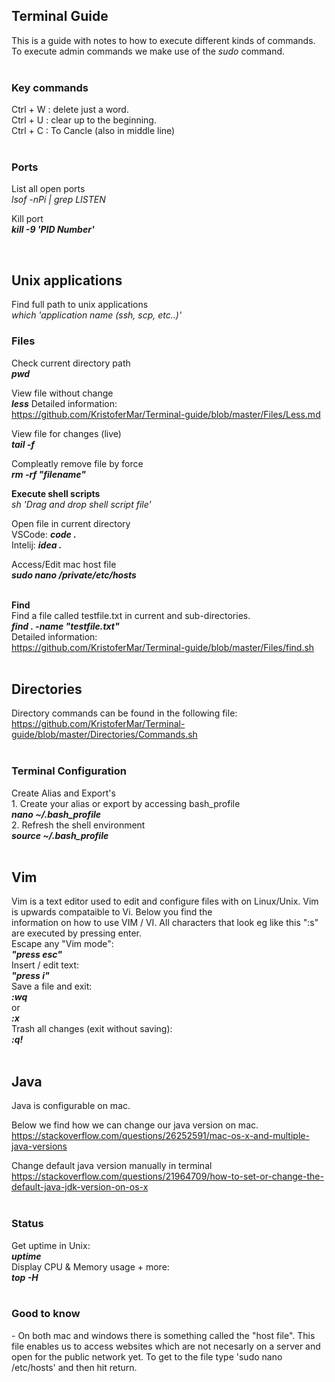 <h2 class="subsubTitleSection" id="Terminal Guide">Terminal Guide</h2>
This is a guide with notes to how to execute different kinds of commands. <br>
To execute admin commands we make use of the <i>sudo</i> command. <br><br>

<h3 class="subsubTitleSection">Key commands</h3>
Ctrl + W : delete just a word. <br>
Ctrl + U : clear up to the beginning. <br>
Ctrl + C : To Cancle (also in middle line) <br>


<br>
<h3 class="subsubTitleSection">Ports</h3>
List all open ports <br>
<i> lsof -nPi | grep LISTEN </i>

Kill port <br>
<i><b> kill -9 'PID Number'</b></i><br>

<br>
<h2 class="subsubTitleSection">Unix applications</h2>
Find full path to unix applications<br>
<i> which 'application name (ssh, scp, etc..)' </i>

<br>
<h3 class="subsubTitleSection">Files</h3>
Check current directory path <br> 
<i><b>pwd</b></i> <br>

View file without change <br>
<b><i>less</i></b>
Detailed information: <br>
<a href="https://github.com/KristoferMar/Terminal-guide/blob/master/Files/Less.md" target="_blank">https://github.com/KristoferMar/Terminal-guide/blob/master/Files/Less.md</a><br>

View file for changes (live) <br>
<b><i>tail -f </i></b><br>

Compleatly remove file by force <br>
<i><b> rm -rf "filename"</b> </i> <br>

<b>Execute shell scripts <br></b>
<i>sh 'Drag and drop shell script file' </i><br>

Open file in current directory <br>
VSCode: <b><i>code .</i></b> <br>
Intelij: <b><i>idea .</i></b>

Access/Edit mac host file <br>
<b><i>sudo nano /private/etc/hosts</i></b><br>

<br>
<b>Find</b><br>
Find a file called testfile.txt in current and sub-directories. <br>
<b><i>find . -name "testfile.txt"	</i></b> <br>
Detailed information: <br>
<a href="https://github.com/KristoferMar/Terminal-guide/blob/master/Files/find.sh" target="_blank">https://github.com/KristoferMar/Terminal-guide/blob/master/Files/find.sh
</a><br>

<br>
<h2>Directories</h2>
Directory commands can be found in the following file: <br>
<a href="https://github.com/KristoferMar/Terminal-guide/blob/master/Directories/Commands.sh">https://github.com/KristoferMar/Terminal-guide/blob/master/Directories/Commands.sh</a><br><br>

<h3 class="subsubTitleSection">Terminal Configuration</h3>
Create Alias and Export's<br>
1. Create your alias or export by accessing bash_profile<br>
<b><i>nano ~/.bash_profile</i></b> <br>
2. Refresh the shell environment <br>
<b><i>source ~/.bash_profile</i></b><br><br>

<h2>Vim</h2>
Vim is a text editor used to edit and configure files with on Linux/Unix. Vim is upwards compataible to Vi. Below you find the<br> information on how to use VIM / VI. All characters that look eg like this ":s" are executed by pressing enter.<br>
Escape any "Vim mode": <br>
<b><i>"press esc" </i></b> <br>
Insert / edit text: <br>
<b><i>"press i" </i></b> <br>
Save a file and exit: <br>
<b><i>:wq</i></b> <br>
or <br>
<b><i>:x</i></b> <br>
Trash all changes (exit without saving): <br>
<b><i>:q!</i></b> <br>

<br>

<h2>Java</h2>

Java is configurable on mac. <br>

Below we find how we can change our java version on mac. <br>
<a href="https://stackoverflow.com/questions/26252591/mac-os-x-and-multiple-java-versions">https://stackoverflow.com/questions/26252591/mac-os-x-and-multiple-java-versions</a><br>

Change default java version manually in terminal <br>
<a href="https://stackoverflow.com/questions/21964709/how-to-set-or-change-the-default-java-jdk-version-on-os-x">https://stackoverflow.com/questions/21964709/how-to-set-or-change-the-default-java-jdk-version-on-os-x</a><br><br>

<h3 class="subsubTitleSection" id="Terminal status">Status</h3>
Get uptime in Unix: <br>
<b><i>uptime</i></b> <br>
Display CPU & Memory usage + more: <br>
<b><i>top -H</i></b> <br>

<br>

<h3 class="subsubTitleSection" id="Good to know">Good to know</h3>
- On both mac and windows there is something called the "host file". This file enables us to access websites which are not necesarly on a server and open for the public network yet. To get to the file type 'sudo nano /etc/hosts' and then hit return.
